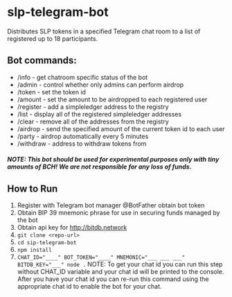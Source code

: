 # slp-telegram-bot

Distributes SLP tokens in a specified Telegram chat room to a list of registered up to 18 participants.

## Bot commands:

* /info - get chatroom specific status of the bot
* /admin <on-off> - control whether only admins can perform airdrop
* /token <token-id> - set the token id
* /amount <amount> - set the amount to be airdropped to each registered user
* /register <slp-addr> - add a simpleledger address to the registry
* /list - display all of the registered simpleledger addresses
* /clear - remove all of the addresses from the registry
* /airdrop - send the specified amount of the current token id to each user
* /party <on-off> - airdrop automatically every 5 minutes
* /withdraw <withdraw-address> - address to withdraw tokens from

##### NOTE: This bot should be used for experimental purposes only with tiny amounts of BCH! We are not responsible for any loss of funds.

## How to Run

1. Register with Telegram bot manager @BotFather obtain bot token 
2. Obtain BIP 39 mnemonic phrase for use in securing funds managed by the bot
3. Obtain api key for http://bitdb.network
4. `git clone <repo-url>`
5. `cd sip-telegram-bot`
6. `npm install`
7. `CHAT_ID="____" BOT_TOKEN="____" MNEMONIC="___ ___ ___" BITDB_KEY="___" node .` NOTE: To get your chat id you can run this step without CHAT_ID variable and your chat id will be printed to the console.  After you have your chat id you can re-run this command using the appropriate chat id to enable the bot for your chat.
